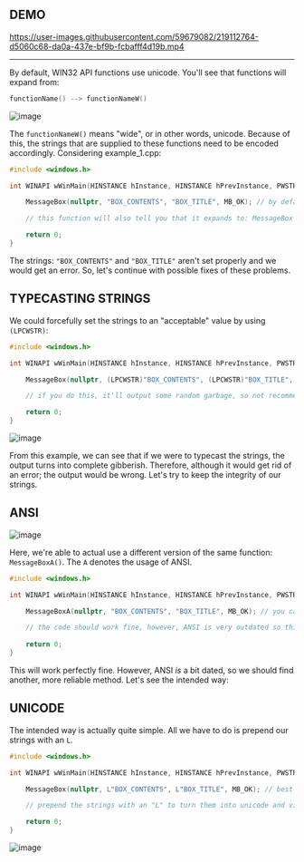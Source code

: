 ## DEMO

https://user-images.githubusercontent.com/59679082/219112764-d5060c68-da0a-437e-bf9b-fcbafff4d19b.mp4

---

By default, WIN32 API functions use unicode. You'll see that functions will expand from: 

```cpp
functionName() --> functionNameW()
```

![image](https://user-images.githubusercontent.com/59679082/219121504-7a1bd310-7981-4f50-b410-1f2b2f09292b.png)

The `functionNameW()` means "wide", or in other words, unicode. Because of this, the strings that are supplied to these functions need to be encoded accordingly. Considering example_1.cpp:

```cpp
#include <windows.h>

int WINAPI wWinMain(HINSTANCE hInstance, HINSTANCE hPrevInstance, PWSTR pCmdLine, int nCmdShow) {

    MessageBox(nullptr, "BOX_CONTENTS", "BOX_TITLE", MB_OK); // by default win32 api funcs use unicode; so this will cause an error

    // this function will also tell you that it expands to: MessageBox --> MessageBoxW (W == wide string == unicode)

    return 0;
}
```

The strings: `"BOX_CONTENTS"` and `"BOX_TITLE"` aren't set properly and we would get an error. So, let's continue with possible fixes of these problems.


## TYPECASTING STRINGS  

We could forcefully set the strings to an "acceptable" value by using `(LPCWSTR)`:

```cpp
#include <windows.h>

int WINAPI wWinMain(HINSTANCE hInstance, HINSTANCE hPrevInstance, PWSTR pCmdLine, int nCmdShow) {

    MessageBox(nullptr, (LPCWSTR)"BOX_CONTENTS", (LPCWSTR)"BOX_TITLE", MB_OK); // can fix this by type-casting to LPCWSTR 

    // if you do this, it'll output some random garbage, so not recommended.

    return 0;
}
```

![image](https://user-images.githubusercontent.com/59679082/219120513-2798a492-c9d8-4cbf-a3ba-36009ba92603.png)

From this example, we can see that if we were to typecast the strings, the output turns into complete gibberish. Therefore, although it would get rid of an error; the output would be wrong. Let's try to keep the integrity of our strings.

## ANSI

![image](https://user-images.githubusercontent.com/59679082/219120889-d7fef7b9-67cc-4b9c-8ebd-b35b0347709a.png)

Here, we're able to actual use a different version of the same function: `MessageBoxA()`. The `A` denotes the usage of ANSI. 

```cpp
#include <windows.h>

int WINAPI wWinMain(HINSTANCE hInstance, HINSTANCE hPrevInstance, PWSTR pCmdLine, int nCmdShow) {

    MessageBoxA(nullptr, "BOX_CONTENTS", "BOX_TITLE", MB_OK); // you can change the function to use ANSI; MessageBoxA().

    // the code should work fine, however, ANSI is very outdated so this isn't recommended.
 
    return 0;
}
```

This will work perfectly fine. However, ANSI *is* a bit dated, so we should find another, more reliable method. Let's see the intended way: 

## UNICODE

The intended way is actually quite simple. All we have to do is prepend our strings with an `L`.

```cpp
#include <windows.h>

int WINAPI wWinMain(HINSTANCE hInstance, HINSTANCE hPrevInstance, PWSTR pCmdLine, int nCmdShow) {

    MessageBox(nullptr, L"BOX_CONTENTS", L"BOX_TITLE", MB_OK); // best way --> stick to MessageBox() [a.k.a MessageBoxW()]

    // prepend the strings with an "L" to turn them into unicode and viola! your code should be working.

    return 0;
}
```

![image](https://user-images.githubusercontent.com/59679082/219121106-c27caa35-61bd-4829-b4c5-4d4b0f585656.png)

